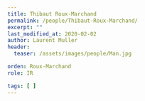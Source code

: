 ```yaml
---
title: Thibaut Roux-Marchand
permalink: /people/Thibaut-Roux-Marchand/
excerpt: ""
last_modified_at: 2020-02-02
author: Laurent Muller
header:
  teaser: /assets/images/people/Man.jpg

orden: Roux-Marchand
role: IR

tags: [ ]
---
```


